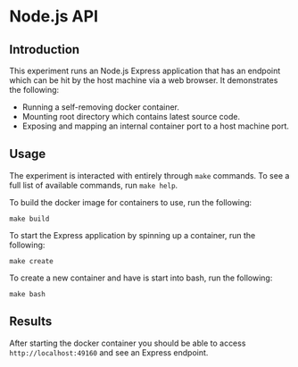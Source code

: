 # Node.js API

## Introduction

This experiment runs an Node.js Express application that has an endpoint which
can be hit by the host machine via a web browser. It demonstrates the following:

* Running a self-removing docker container.
* Mounting root directory which contains latest source code.
* Exposing and mapping an internal container port to a host machine port.

## Usage

The experiment is interacted with entirely through `make` commands. To see a
full list of available commands, run `make help`.

To build the docker image for containers to use, run the following:

```make build```

To start the Express application by spinning up a container, run the following:

```make create```

To create a new container and have is start into bash, run the following:

```make bash```

## Results

After starting the docker container you should be able to access
`http://localhost:49160` and see an Express endpoint.